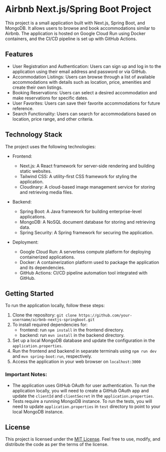 # Airbnb Next.js/Spring Boot Project
This project is a small application built with Next.js, Spring Boot, and MongoDB. It allows users to browse and book accommodations similar to Airbnb. The application is hosted on Google Cloud Run using Docker containers, and the CI/CD pipeline is set up with GitHub Actions.

## Features
- User Registration and Authentication: Users can sign up and log in to the application using their email address and password or via GitHub.
- Accommodation Listings: Users can browse through a list of available accommodations with details such as location, price, amenities and create their own listings.
- Booking Reservations: Users can select a desired accommodation and make reservations for specific dates.
- User Favorites: Users can save their favorite accommodations for future reference.
- Search Functionality: Users can search for accommodations based on location, price range, and other criteria.

## Technology Stack
The project uses the following technologies:

- Frontend:
  - Next.js: A React framework for server-side rendering and building static websites.
  - Tailwind CSS: A utility-first CSS framework for styling the application.
  - Cloudinary: A cloud-based image management service for storing and retrieving media files.
  
- Backend:
  - Spring Boot: A Java framework for building enterprise-level applications.
  - MongoDB: A NoSQL document database for storing and retrieving data.
  - Spring Security: A Spring framework for securing the application.

- Deployment:
  - Google Cloud Run: A serverless compute platform for deploying containerized applications.
  - Docker: A containerization platform used to package the application and its dependencies.
  - GitHub Actions: CI/CD pipeline automation tool integrated with GitHub.

## Getting Started
To run the application locally, follow these steps:

1. Clone the repository: `git clone https://github.com/your-username/airbnb-nextjs-springboot.git`
2. To install required dependencies for:
   - frontend: run `npm install` in the frontend directory.
   - backend: run `mvn install` in the backend directory.
3. Set up a local MongoDB database and update the configuration in the `application.properties`.
4. Run the frontend and backend in separate terminals using `npm run dev` and `mvn spring-boot:run`, respectively.
5. Access the application in your web browser on `localhost:3000`

### Important Notes:
- The application uses GitHub OAuth for user authentication. To run the application locally, you will need to create a GitHub OAuth app and update the `clientId` and `clientSecret` in the `application.properties`.
- Tests require a running MongoDB instance. To run the tests, you will need to update `application.properties` in `test` directory to point to your local MongoDB instance.

## License
This project is licensed under the [MIT License](https://opensource.org/licenses/MIT). Feel free to use, modify, and distribute the code as per the terms of the license.